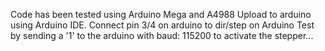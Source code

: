 Code has been tested using Arduino Mega and A4988
Upload to arduino using Arduino IDE.
Connect pin 3/4 on arduino to dir/step on Arduino
Test by sending a '1' to the arduino with baud: 115200 to activate the stepper...
